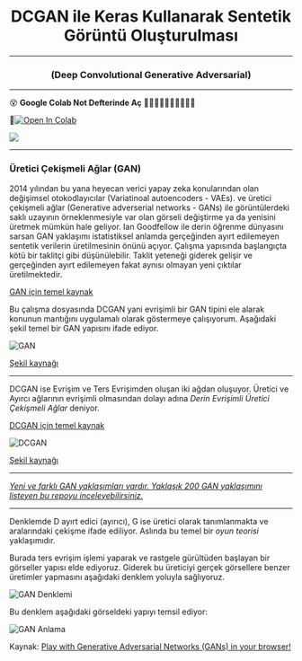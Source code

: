 # <h1 align=center> DCGAN ile Keras Kullanarak Sentetik Görüntü Oluşturulması</h1>

---
<h3 align=center>(Deep Convolutional Generative Adversarial)</h3>

---
:dizzy_face: **Google Colab Not Defterinde Aç** :shoe::shirt::sandal::dress::necktie::high_heel::womans_clothes::jeans::womans_hat::handbag:

📌[![Open In Colab](https://colab.research.google.com/assets/colab-badge.svg)](https://colab.research.google.com/github/ayyucekizrak/GAN_UreticiCekismeliAglar_ile_SentetikVeriUretme/blob/master/DCGAN_ile_Keras_Kullanarak_Sentetik_Goruntu_%20Olusturulmasi.ipynb) 

![](https://github.com/ayyucekizrak/GAN_UreticiCekismeliAglar_ile_SentetikVeriUretme/blob/master/dcgan.gif)

---


### Üretici Çekişmeli Ağlar (GAN) 

2014 yılından bu yana heyecan verici yapay zeka konularından olan değişimsel otokodlayıcılar (Variatinoal autoencoders - VAEs).  ve üretici çekişmeli ağlar (Generative adverserial networks - GANs) ile görüntülerdeki saklı uzayının örneklenmesiyle var olan görseli değiştirme ya da yenisini üretmek mümkün hale geliyor. Ian Goodfellow ile derin öğrenme dünyasını sarsan GAN yaklaşımı istatistiksel anlamda gerçeğinden ayırt edilemeyen sentetik verilerin üretilmesinin önünü açıyor. Çalışma yapısında başlangıçta kötü bir taklitçi gibi düşünülebilir. Taklit yeteneği giderek gelişir ve gerçeğinden ayırt edilemeyen fakat aynısı olmayan yeni çıktılar üretilmektedir. 

[GAN için temel kaynak](https://arxiv.org/pdf/1406.2661.pdf)

Bu çalışma dosyasında DCGAN yani evrişimli bir GAN tipini ele alarak konunun mantığını uygulamalı olarak göstermeye çalışıyorum. Aşağıdaki şekil temel bir GAN yapısını ifade ediyor.

![GAN](https://i.hizliresim.com/00TSUo.png)

[Şekil kaynağı](https://www.tensorflow.org/tutorials/generative/images/gan1.png)

---

DCGAN ise Evrişim ve Ters Evrişimden oluşan iki ağdan oluşuyor. Üretici ve Ayırcı ağlarının evrişimli olmasından dolayı adına *Derin Evrişimli Üretici Çekişmeli Ağlar* deniyor.

[DCGAN için temel kaynak](https://arxiv.org/pdf/1511.06434.pdf)

![DCGAN](https://i.hizliresim.com/XnsRnK.jpg)

[Şekil kaynağı](https://arxiv.org/pdf/1511.06434.pdf)

---

[*Yeni ve farklı GAN yaklaşımları vardır. Yaklaşık 200 GAN yaklaşımını listeyen bu repoyu inceleyebilirsiniz.*](https://github.com/hindupuravinash/the-gan-zoo) 

---

Denklemde D ayırt edici (ayırıcı), G ise üretici olarak tanımlanmakta ve aralarındaki çekişme ifade ediliyor. Aslında bu temel bir *oyun teorisi* yaklaşımıdır.

Burada ters evrişim işlemi yaparak ve rastgele gürültüden başlayan bir görseller yapısı elde ediyoruz. Giderek bu üreticiyi gerçek görsellere benzer üretimler yapmasını aşağıdaki denklem yoluyla sağlıyoruz. 

![GAN Denklemi](https://i.hizliresim.com/IknKWJ.png)

Bu denklem aşağıdaki görseldeki yapıyı temsil ediyor:

![GAN Anlama](https://i.hizliresim.com/mYldwo.gif)

Kaynak: [Play with Generative Adversarial Networks (GANs) in your browser!](https://poloclub.github.io/ganlab/)

